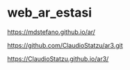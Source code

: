 # web_ar_estasi
https://mdstefano.github.io/ar/

https://github.com/ClaudioStatzu/ar3.git

https://ClaudioStatzu.github.io/ar3/
